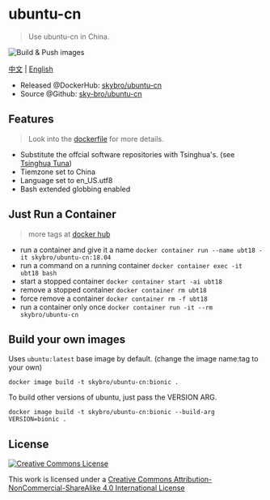 # ubuntu-cn

> Use ubuntu-cn in China.

![Build & Push images](https://github.com/sky-bro/ubuntu-cn/workflows/Build%20&%20Push%20images/badge.svg)

[中文](./README-zh_CN.md) | <u>English</u>

* Released @DockerHub: [skybro/ubuntu-cn](https://hub.docker.com/r/skybro/ubuntu-cn/)
* Source @Github: [sky-bro/ubuntu-cn](https://github.com/sky-bro/ubuntu-cn)

## Features

> Look into the [dockerfile](./Dockerfile) for more details.

* Substitute the offcial software repositories with Tsinghua's. (see [Tsinghua Tuna](https://mirror.tuna.tsinghua.edu.cn/help/ubuntu/))
* Tiemzone set to China
* Language set to en_US.utf8
* Bash extended globbing enabled

## Just Run a Container

> more tags at [docker hub](https://hub.docker.com/r/skybro/ubuntu-cn)

* run a container and give it a name `docker container run --name ubt18 -it skybro/ubuntu-cn:18.04`
* run a command on a running container `docker container exec -it ubt18 bash`
* start a stopped container `docker container start -ai ubt18`
* remove a stopped container `docker container rm ubt18`
* force remove a container `docker container rm -f ubt18`
* run a container only once `docker container run -it --rm skybro/ubuntu-cn`

## Build your own images

Uses `ubuntu:latest` base image by default. (change the image name:tag to your own)

```shell
docker image build -t skybro/ubuntu-cn:bionic .
```

To build other versions of ubuntu, just pass the VERSION ARG.

```shell
docker image build -t skybro/ubuntu-cn:bionic --build-arg VERSION=bionic .
```

## License

[![Creative Commons License](https://i.creativecommons.org/l/by-nc/4.0/88x31.png)](http://creativecommons.org/licenses/by-nc-sa/4.0/)

This work is licensed under a [Creative Commons Attribution-NonCommercial-ShareAlike 4.0 International License](http://creativecommons.org/licenses/by-nc-sa/4.0/)
